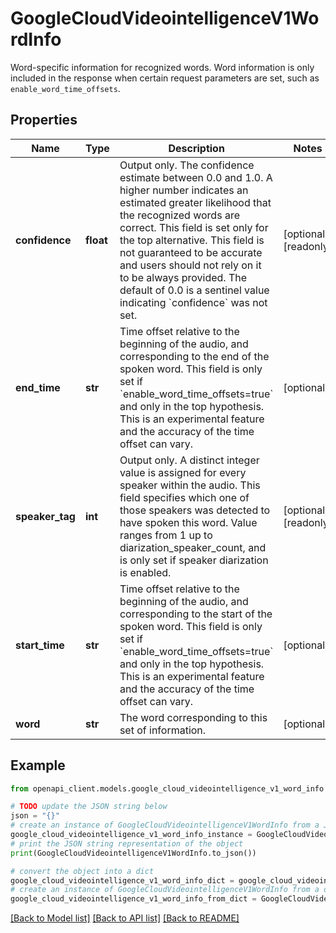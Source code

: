 # GoogleCloudVideointelligenceV1WordInfo

Word-specific information for recognized words. Word information is only included in the response when certain request parameters are set, such as `enable_word_time_offsets`.

## Properties

Name | Type | Description | Notes
------------ | ------------- | ------------- | -------------
**confidence** | **float** | Output only. The confidence estimate between 0.0 and 1.0. A higher number indicates an estimated greater likelihood that the recognized words are correct. This field is set only for the top alternative. This field is not guaranteed to be accurate and users should not rely on it to be always provided. The default of 0.0 is a sentinel value indicating &#x60;confidence&#x60; was not set. | [optional] [readonly] 
**end_time** | **str** | Time offset relative to the beginning of the audio, and corresponding to the end of the spoken word. This field is only set if &#x60;enable_word_time_offsets&#x3D;true&#x60; and only in the top hypothesis. This is an experimental feature and the accuracy of the time offset can vary. | [optional] 
**speaker_tag** | **int** | Output only. A distinct integer value is assigned for every speaker within the audio. This field specifies which one of those speakers was detected to have spoken this word. Value ranges from 1 up to diarization_speaker_count, and is only set if speaker diarization is enabled. | [optional] [readonly] 
**start_time** | **str** | Time offset relative to the beginning of the audio, and corresponding to the start of the spoken word. This field is only set if &#x60;enable_word_time_offsets&#x3D;true&#x60; and only in the top hypothesis. This is an experimental feature and the accuracy of the time offset can vary. | [optional] 
**word** | **str** | The word corresponding to this set of information. | [optional] 

## Example

```python
from openapi_client.models.google_cloud_videointelligence_v1_word_info import GoogleCloudVideointelligenceV1WordInfo

# TODO update the JSON string below
json = "{}"
# create an instance of GoogleCloudVideointelligenceV1WordInfo from a JSON string
google_cloud_videointelligence_v1_word_info_instance = GoogleCloudVideointelligenceV1WordInfo.from_json(json)
# print the JSON string representation of the object
print(GoogleCloudVideointelligenceV1WordInfo.to_json())

# convert the object into a dict
google_cloud_videointelligence_v1_word_info_dict = google_cloud_videointelligence_v1_word_info_instance.to_dict()
# create an instance of GoogleCloudVideointelligenceV1WordInfo from a dict
google_cloud_videointelligence_v1_word_info_from_dict = GoogleCloudVideointelligenceV1WordInfo.from_dict(google_cloud_videointelligence_v1_word_info_dict)
```
[[Back to Model list]](../README.md#documentation-for-models) [[Back to API list]](../README.md#documentation-for-api-endpoints) [[Back to README]](../README.md)


